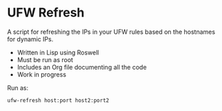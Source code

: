 # UFW Refresh

A script for refreshing the IPs in your UFW rules based on the hostnames for dynamic IPs.

- Written in Lisp using Roswell
- Must be run as root
- Includes an Org file documenting all the code
- Work in progress

Run as:

``` shell
ufw-refresh host:port host2:port2
```
